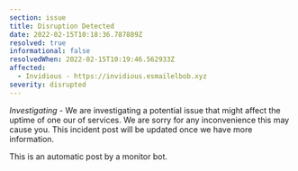 ```yaml
---
section: issue
title: Disruption Detected
date: 2022-02-15T10:18:36.787889Z
resolved: true
informational: false
resolvedWhen: 2022-02-15T10:19:46.562933Z
affected:
  - Invidious - https://invidious.esmailelbob.xyz
severity: disrupted
---
```

*Investigating* - We are investigating a potential issue that might affect the uptime of one our of services. We are sorry for any inconvenience this may cause you. This incident post will be updated once we have more information.

This is an automatic post by a monitor bot.
        